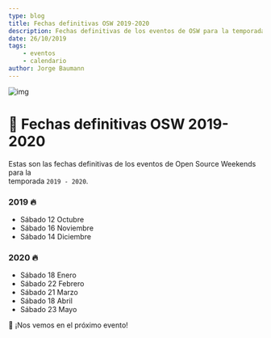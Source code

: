 ```yaml
---
type: blog
title: Fechas definitivas OSW 2019-2020
description: Fechas definitivas de los eventos de OSW para la temporada 2019-2020
date: 26/10/2019
tags:
    - eventos
    - calendario
author: Jorge Baumann
---
```


![img](/assets/img/postDefault.png)
# 📆 Fechas definitivas OSW 2019-2020

Estas son las fechas definitivas de los eventos de Open Source Weekends para la  
temporada `2019 - 2020`.

### 2019 🔥
- Sábado 12 Octubre 
- Sábado 16 Noviembre
- Sábado 14 Diciembre

### 2020 🔥
- Sábado 18 Enero 
- Sábado 22 Febrero 
- Sábado 21 Marzo 
- Sábado 18 Abril 
- Sábado 23 Mayo

👋 ¡Nos vemos en el próximo evento!
